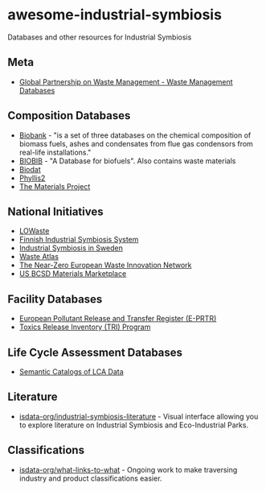 # awesome-industrial-symbiosis
Databases and other resources for Industrial Symbiosis


## Meta

* [Global Partnership on Waste Management - Waste Management Databases](http://www.unep.org/gpwm/KnowledgePlatform/WasteManagementDatabases/tabid/79590/Default.aspx)

## Composition Databases

* [Biobank](http://www.ieabcc.nl/) - "is a set of three databases on the chemical composition of biomass fuels, ashes and condensates from flue gas condensors from real-life installations."
* [BIOBIB](http://cdmaster2.vt.tuwien.ac.at/biobib/biobib.html) - "A Database for biofuels".  Also contains waste materials
* [Biodat](http://www.biodat.eu/pages/Home.aspx)
* [Phyllis2](https://www.ecn.nl/phyllis2/)
* [The Materials Project](https://materialsproject.org/)

## National Initiatives

* [LOWaste](http://www.lowaste.it/en/)
* [Finnish Industrial Symbiosis System](http://www.industrialsymbiosis.fi)
* [Industrial Symbiosis in Sweden](http://www.industriellekologi.se/symbiosis/)
* [Waste Atlas](http://www.atlas.d-waste.com)
* [The Near-Zero European Waste Innovation Network](http://www.newinnonet.eu/)
* [US BCSD Materials Marketplace](http://materialsmarketplace.org)

## Facility Databases

* [European Pollutant Release and Transfer Register (E-PRTR)](http://prtr.ec.europa.eu/#/home)
* [Toxics Release Inventory (TRI) Program](https://www.epa.gov/toxics-release-inventory-tri-program)

## Life Cycle Assessment Databases

* [Semantic Catalogs of LCA Data](https://bkuczenski.github.io/lca-tools-datafiles/)
 	
## Literature
* [isdata-org/industrial-symbiosis-literature](https://github.com/isdata-org/industrial-symbiosis-literature) - Visual interface allowing you to explore literature on Industrial Symbiosis and Eco-Industrial Parks.

## Classifications
* [isdata-org/what-links-to-what](https://github.com/isdata-org/what-links-to-what) - Ongoing work to make traversing industry and product classifications easier.

